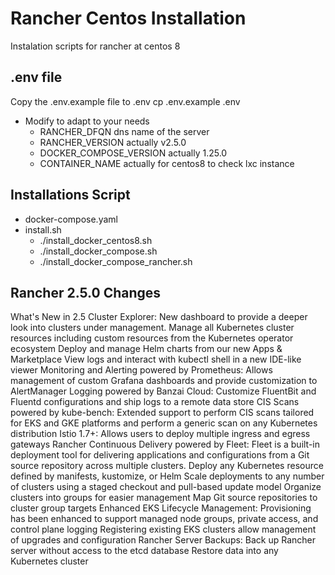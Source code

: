 # Rancher Centos Installation
Instalation scripts for rancher at centos 8
## .env file
Copy the .env.example file to .env
cp .env.example .env
* Modify to adapt to your needs
  * RANCHER_DFQN dns name of the server
  * RANCHER_VERSION actually v2.5.0
  * DOCKER_COMPOSE_VERSION actually 1.25.0
  * CONTAINER_NAME actually for centos8 to check lxc instance
## Installations Script
* docker-compose.yaml
* install.sh
  * ./install_docker_centos8.sh
  * ./install_docker_compose.sh
  * ./install_docker_compose_rancher.sh
## Rancher 2.5.0 Changes
What's New in 2.5
Cluster Explorer: New dashboard to provide a deeper look into clusters under management.
Manage all Kubernetes cluster resources including custom resources from the Kubernetes operator ecosystem
Deploy and manage Helm charts from our new Apps & Marketplace
View logs and interact with kubectl shell in a new IDE-like viewer
Monitoring and Alerting powered by Prometheus: Allows management of custom Grafana dashboards and provide customization to AlertManager
Logging powered by Banzai Cloud: Customize FluentBit and Fluentd configurations and ship logs to a remote data store
CIS Scans powered by kube-bench: Extended support to perform CIS scans tailored for EKS and GKE platforms and perform a generic scan on any Kubernetes distribution
Istio 1.7+: Allows users to deploy multiple ingress and egress gateways
Rancher Continuous Delivery powered by Fleet: Fleet is a built-in deployment tool for delivering applications and configurations from a Git source repository across multiple clusters.
Deploy any Kubernetes resource defined by manifests, kustomize, or Helm
Scale deployments to any number of clusters using a staged checkout and pull-based update model
Organize clusters into groups for easier management
Map Git source repositories to cluster group targets
Enhanced EKS Lifecycle Management:
Provisioning has been enhanced to support managed node groups, private access, and control plane logging
Registering existing EKS clusters allow management of upgrades and configuration
Rancher Server Backups:
Back up Rancher server without access to the etcd database
Restore data into any Kubernetes cluster